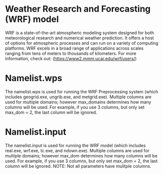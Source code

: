 # Weather Research and Forecasting (WRF) model
WRF is a state-of-the-art atmospheric modeling system designed for both meteorological research and numerical weather prediction. It offers a host of options for atmospheric processes and can run on a variety of computing platforms. WRF excels in a broad range of applications across scales ranging from tens of meters to thousands of kilometers. For more information, check out: (https://www2.mmm.ucar.edu/wrf/users/)
# Namelist.wps
The namelist.wps is used for running the WRF Preprocessing system (which includes geogrid.exe, ungrib.exe, and metgrid.exe). Multiple columns are used for multiple domains; however max_domains determines how many columns will be used. For example, if you use 3 columns, but only set max_dom = 2, the last column will be ignored.
# Namelist.input
The namelist.input is used for running the WRF model (which includes real.exe, wrf.exe, tc.exe, and ndown.exe). Multiple columns are used for multiple domains; however max_dom determines how many columns will be used. For example, if you use 3 columns, but only set max_dom = 2, the last column will be ignored.
NOTE: Not all parameters have mulitple columns. 

